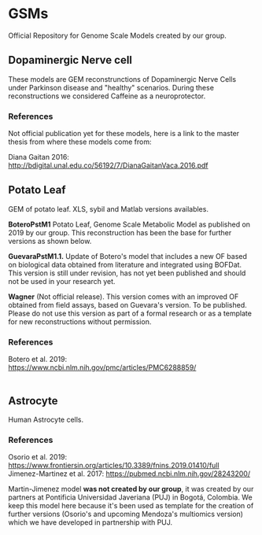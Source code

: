 # GSMs
Official Repository for Genome Scale Models created by our group.

## Dopaminergic Nerve cell
These models are GEM reconstrunctions of Dopaminergic Nerve Cells under Parkinson disease
and "healthy" scenarios. During these reconstructions we considered  Caffeine as a neuroprotector.
### References
Not official publication yet for these models, here is a link to the master thesis from where these models come from:

Diana Gaitan 2016: http://bdigital.unal.edu.co/56192/7/DianaGaitanVaca.2016.pdf


## Potato Leaf
GEM of potato leaf. XLS, sybil and Matlab versions availables.

<b>BoteroPstM1</b> Potato Leaf, Genome Scale Metabolic Model as published on 2019 by our group. This reconstruction has been the base for further versions as shown below.

<b>GuevaraPstM1.1.</b> Update of Botero's model that includes a new OF based on biological data obtained from literature and integrated using BOFDat.
This version is still under revision, has not yet been published and should not be used in your research yet.

<b>Wagner</b> (Not official release). This version comes with an improved OF obtained from field assays, based on Guevara's version. To be published.
Please do not use this version as part of a formal research or as a template for new reconstructions without permission.
### References
Botero et al.  2019: https://www.ncbi.nlm.nih.gov/pmc/articles/PMC6288859/<br><br>


## Astrocyte
Human Astrocyte cells.

### References
Osorio et al. 2019: https://www.frontiersin.org/articles/10.3389/fnins.2019.01410/full<br>
Jimenez-Martinez et al. 2017: https://pubmed.ncbi.nlm.nih.gov/28243200/

 
Martin-Jimenez model <b>was not created by our group</b>, it was created by our partners at Pontificia Universidad Javeriana (PUJ) in Bogotá, Colombia. We keep this model here because it's been used as template for the creation of further versions (Osorio's and upcoming Mendoza's multiomics version) which we have developed in partnership with PUJ.

<br>
